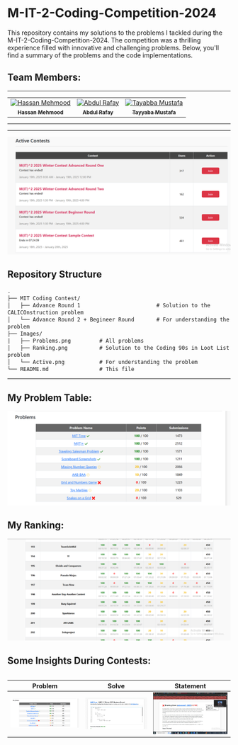 # M-IT-2-Coding-Competition-2024

This repository contains my solutions to the problems I tackled during the M-IT-2-Coding-Competition-2024. The competition was a thrilling experience filled with innovative and challenging problems. Below, you'll find a summary of the problems and the code implementations.

## Team Members:

<hr/>
<table>
    <tbody>
        <tr>
            <td align="center">
                <a href="https://github.com/HassanMehmood413">
                    <img src="https://avatars.githubusercontent.com/u/170643017?s=400&u=3b631b0e7ee1d167615824d1037ec0de89d89d3b&v=4" width="100px;" alt="Hassan Mehmood"/>
                    <br />
                    <sub><b>Hassan Mehmood</b></sub>
                </a> 
            </td>
          <td align="center">
                <a href="https://github.com/rafay18154">
                    <img src="https://avatars.githubusercontent.com/u/138194224?v=4" width="100px;" alt="Abdul Rafay"/>
                    <br />
                    <sub><b>Abdul Rafay</b></sub>
                </a> 
            </td>
            <td align="center">
                <a href="">
                    <img src="" width="100px;" alt="Tayabba Mustafa"/>
                    <br />
                    <sub><b>Tayyaba Mustafa</b></sub>
                </a> 
            </td>
        </tr> 
</tbody>
<table>
<hr/>

---
![M-IT-2-Coding-Competition-2024](Images/active.png "UC Berkeley Logo")

## Repository Structure  

```plaintext
.
├── MIT Coding Contest/
│   ├── Advance Round 1                        # Solution to the CALICOnstruction problem
│   └── Advance Round 2 + Begineer Round       # For understanding the problem
├── Images/
|   ├── Problems.png         # All problems
│   ├── Ranking.png          # Solution to the Coding 90s in Loot List problem
│   └── Active.png           # For understanding the problem
└── README.md                # This file

```
---

## My Problem Table:

![UC Berkeley Logo](Images/problems.png "MIT-2 Contest")

## My Ranking:

![UC Berkeley Logo](Images/ranking.png "ranking picture")


## Some Insights During Contests:

| Problem | Solve | Statement |
| ------- | ----- | --------- |
| ![Problem Image](Images/problems.png "MIT-2 Contest") | ![Solve Image](Images/solve.jpg "MIT-2 Contest") | ![Statement Image](Images/statement.jpg "MIT-2 Contest") |




